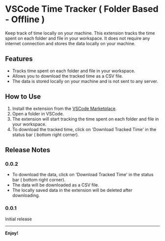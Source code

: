 # VSCode Time Tracker ( Folder Based - Offline )

Keep track of time locally on your machine. This extension tracks the time spent on each folder and file in your workspace. It does not require any internet connection and stores the data locally on your machine.

## Features
- Tracks time spent on each folder and file in your workspace.
- Allows you to download the tracked time as a CSV file.
- The data is stored locally on your machine and is not sent to any server.

## How to Use
1. Install the extension from the [VSCode Marketplace](https://marketplace.visualstudio.com/items?itemName=MASSIVEDYNAMICS.vscode-time-tracker-folder-based).
2. Open a folder in VSCode.
3. The extension will start tracking the time spent on each folder and file in your workspace.
4. To download the tracked time, click on 'Download Tracked Time' in the status bar ( bottom right corner).


## Release Notes

### 0.0.2

- To download the data, click on 'Download Tracked Time' in the status bar ( bottom right corner).
- The data will be downloaded as a CSV file.
- The locally saved data in the extension will be deleted after downloading.

### 0.0.1

Initial release

---

**Enjoy!**
